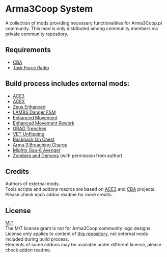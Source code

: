# Arma3Coop System
A collection of mods providing necessary functionalities for Arma3Coop.pl community. This mod is only distributed among community members via private community repository.

## Requirements
- [CBA](https://github.com/CBATeam/CBA_A3)
- [Task Force Radio](https://github.com/michail-nikolaev/task-force-arma-3-radio)

## Build process includes external mods:
- [ACE3](https://github.com/acemod/ACE3)
- [ACEX](https://github.com/acemod/ACEX)
- [Zeus Enhanced](https://github.com/zen-mod/ZEN)
- [LAMBS Danger FSM](https://github.com/nk3nny/LambsDanger)
- [Enhanced Movement](https://forums.bohemia.net/forums/topic/174788-enhanced-movement/)
- [Enhanced Movement Rework](https://github.com/SceptreOfficial/Enhanced-Movement-Rework)
- [GRAD Trenches](https://github.com/gruppe-adler/grad_trenches)
- [VET Unflipping](https://github.com/veteran29/vet_unflipping)
- [Backpack On Chest](https://github.com/DerZade/BackpackOnChest)
- [Arma 3 Breaching Charge](https://github.com/ampersand38/Arma-3-Breaching-Charge)
- [Mighty Gau-8 Avenger](https://github.com/Zabuzard/MightyGau-8Avenger)
- [Zombies and Demons](https://steamcommunity.com/sharedfiles/filedetails/?id=501966277) (with permission from author)

## Credits
Authors of external mods.  
Tools scripts and addons macros are based on [ACE3](https://github.com/acemod/ACE3) and [CBA](https://github.com/CBATeam/CBA_A3) projects.  
Please check each addon readme for more credits.

## License
[MIT](https://github.com/SzwedzikPL/A3CS/blob/master/LICENSE.md)  
The MIT license grant is not for Arma3Coop community logo designs.  
License only applies to content of [this repository](https://github.com/SzwedzikPL/A3CS), not external mods included during build process.  
Elements of some addons may be available under different license, please check addon readme.
